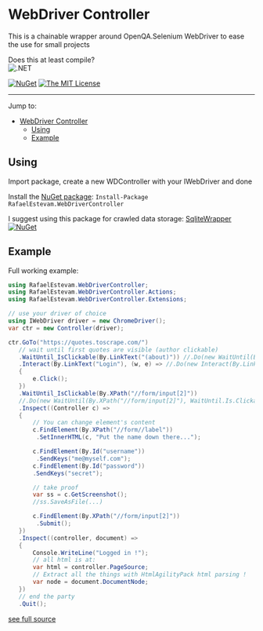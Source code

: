 # WebDriver Controller

This is a chainable wrapper around OpenQA.Selenium WebDriver to ease the use for small projects

Does this at least compile? 
\
![.NET](https://github.com/RafaelEstevamReis/WebDriverController/workflows/.NET/badge.svg)

[![NuGet](https://buildstats.info/nuget/RafaelEstevam.WebDriverController)](https://www.nuget.org/packages/RafaelEstevam.WebDriverController/)
[![The MIT License](https://img.shields.io/github/license/RafaelEstevamReis/WebDriverController)](https://github.com/RafaelEstevamReis/WebDriverController/blob/master/LICENSE)

------
Jump to:
- [WebDriver Controller](#webdriver-controller)
  - [Using](#using)
  - [Example](#example)

## Using

Import package, create a new WDController with your IWebDriver and done

Install the [NuGet package](https://www.nuget.org/packages/RafaelEstevam.WebDriverController): `Install-Package RafaelEstevam.WebDriverController`

I suggest using this package for crawled data storage: [SqliteWrapper](https://github.com/RafaelEstevamReis/SqliteWrapper) [![NuGet](https://buildstats.info/nuget/Simple.Sqlite)](https://www.nuget.org/packages/Simple.Sqlite)

## Example

Full working example:
~~~C#
using RafaelEstevam.WebDriverController;
using RafaelEstevam.WebDriverController.Actions;
using RafaelEstevam.WebDriverController.Extensions;

// use your driver of choice
using IWebDriver driver = new ChromeDriver();
var ctr = new Controller(driver);

ctr.GoTo("https://quotes.toscrape.com/")
   // wait until first quotes are visible (author clickable)
   .WaitUntil_IsClickable(By.LinkText("(about)")) //.Do(new WaitUntil(By.LinkText("(about)"), WaitUntil.Is.Clickable))
   .Interact(By.LinkText("Login"), (w, e) => //.Do(new Interact(By.LinkText("Login"), (w, e) =>
   {
       e.Click();
   })
   .WaitUntil_IsClickable(By.XPath("//form/input[2]"))
   //.Do(new WaitUntil(By.XPath("//form/input[2]"), WaitUntil.Is.Clickable))
   .Inspect((Controller c) =>
   {
       // You can change element's content
       c.FindElement(By.XPath("//form//label"))
        .SetInnerHTML(c, "Put the name down there...");

       c.FindElement(By.Id("username"))
        .SendKeys("me@myself.com");
       c.FindElement(By.Id("password"))
       .SendKeys("secret");

       // take proof
       var ss = c.GetScreenshot();
       //ss.SaveAsFile(...)

       c.FindElement(By.XPath("//form/input[2]"))
        .Submit();
   })
   .Inspect((controller, document) =>
   {
       Console.WriteLine("Logged in !");
       // all html is at:
       var html = controller.PageSource;
       // Extract all the things with HtmlAgilityPack html parsing !
       var node = document.DocumentNode;
   })
   // end the party
   .Quit();
~~~
[see full source](https://github.com/RafaelEstevamReis/WebDriverController/blob/main/WebDriverController.Tests/Program.cs)
